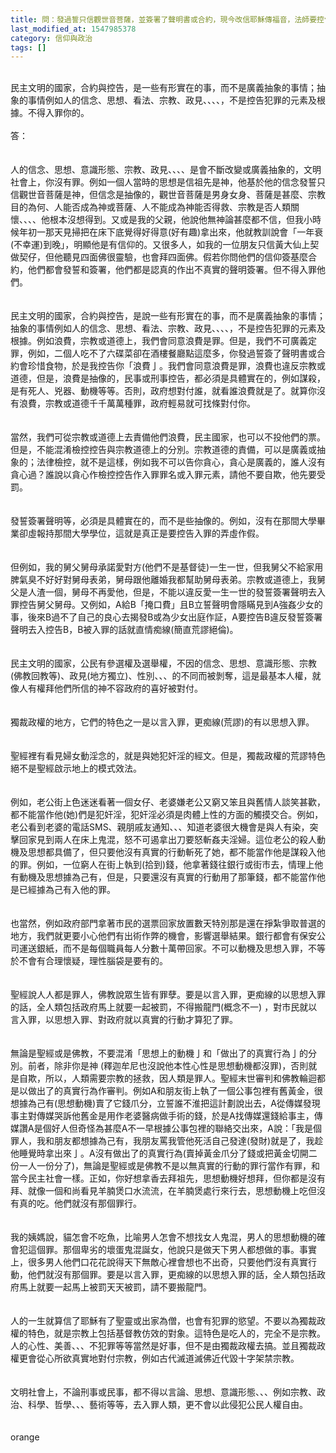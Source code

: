 ```yaml
---
title: 問：發過誓只信觀世音菩薩，並簽署了聲明書或合約，現今改信耶穌傳福音，法師要控告我
last_modified_at: 1547985378
category: 信仰與政治
tags: []
---
```


<br/>民主文明的國家，合約與控告，是一些有形實在的事，而不是廣義抽象的事情；抽象的事情例如人的信念、思想、看法、宗教、政見、、、、，不是控告犯罪的元素及根據。不得入罪你的。<br/><br/><!--more-->答：<br/><br/><br/>人的信念、思想、意識形態、宗教、政見、、、、是會不斷改變或廣義抽象的，文明社會上，你沒有罪。例如一個人當時的思想是信祖先是神，他基於他的信念發誓只信觀世音菩薩是神，但信念是抽像的，觀世音菩薩是男身女身、菩薩是甚麼、宗教目的為何、人能否成為神或菩薩、人不能成為神能否得救、宗教是否人類關懷、、、、他根本沒想得到。又或是我的父親，他說他無神論甚麼都不信，但我小時候年初一那天見掃把在床下底覺得好得意(好有趣)拿出來，他就教訓說會「一年衰(不幸運)到晚」，明顯他是有信仰的。又很多人，如我的一位朋友只信黃大仙上契做契仔，但他聽見四面佛很靈驗，也會拜四面佛。假若你問他們的信仰簽基麼合約，他們都會發誓和簽署，他們都是認真的作出不真實的聲明簽署。但不得入罪他們。<br/><br/><br/>民主文明的國家，合約與控告，是說一些有形實在的事，而不是廣義抽象的事情；抽象的事情例如人的信念、思想、看法、宗教、政見、、、、，不是控告犯罪的元素及根據。例如浪費，宗教或道德上，我們會同意浪費是罪。但是，我們不可廣義定罪，例如，二個人吃不了六碟菜卻在酒樓餐廳點這麼多，你發過誓簽了聲明書或合約會珍惜食物，於是我控告你「浪費亅。我們會同意浪費是罪，浪費也違反宗教或道德，但是，浪費是抽像的，民事或刑事控告，都必須是具體實在的，例如謀殺，是有死人、兇器、動機等等。否則，政府想對付誰，就看誰浪費就是了。就算你沒有浪費，宗教或道德千千萬萬種罪，政府輕易就可找條對付你。<br/><br/><br/>當然，我們可從宗教或道德上去責備他們浪費，民主國家，也可以不投他們的票。但是，不能混淆檢控控告與宗教道德上的分別。宗教道德的責備，可以是廣義或抽象的；法律檢控，就不是這樣，例如我不可以告你貪心，貪心是廣義的，誰人沒有貪心過？誰說以貪心作檢控控告作入罪罪名或入罪元素，請他不要自欺，他先要受罰。<br/><br/><br/>發誓簽署聲明等，必須是具體實在的，而不是些抽像的。例如，沒有在那間大學畢業卻虛報持那間大學學位，這就是真正是要控告入罪的弄虛作假。<br/><br/><br/>但例如，我的舅父舅母承諾愛對方(他們不是基督徒)一生一世，但我舅父不給家用脾氣臭不好好對舅母表弟，舅母跟他離婚我都幫助舅母表弟。宗教或道德上，我舅父是人渣一個，舅母不再愛他，但是，不能以違反愛一生一世的發誓簽署聲明去入罪控告舅父舅母。又例如，A給B「掩口費」且B立誓聲明會隱瞞見到A強姦少女的事，後來B過不了自己的良心去揭發B或為少女出庭作証，A要控告B違反發誓簽署聲明去入控告B，B被入罪的話就直情痴線(簡直荒謬絕倫)。<br/><br/><br/>民主文明的國家，公民有參選權及選舉權，不因的信念、思想、意識形態、宗教(佛教回教等)、政見(地方獨立)、性別、、、的不同而被剝奪，這是最基本人權，就像人有權拜他們所信的神不容政府的喜好被對付。<br/><br/><br/>獨裁政權的地方，它們的特色之一是以言入罪，更痴線(荒謬)的有以思想入罪。<br/><br/><br/>聖經裡有看見婦女動淫念的，就是與她犯奸淫的經文。但是，獨裁政權的荒謬特色絕不是聖經啟示地上的模式效法。<br/><br/><br/>例如，老公街上色迷迷看著一個女仔、老婆嫌老公又窮又笨且與舊情人談笑甚歡，都不能當作他(她)們是犯奸淫，犯奸淫必須是肉體上性的方面的觸摸交合。例如，老公看到老婆的電話SMS、親朋戚友通知、、、知道老婆很大機會是與人有染，突擊回家見到兩人在床上鬼混，怒不可遏拿出刀要怒斬姦夫淫婦。這位老公的殺人動機及思想都具備了，但只要他沒有真實的行動斬死了她，都不能當作他是謀殺入他的罪。例如，一位窮人在街上執到(拾到)錢，他拿著錢往銀行或街市去，情理上他有動機及思想據為己有，但是，只要還沒有真實的行動用了那筆錢，都不能當作他是已經據為己有入他的罪。<br/><br/><br/>也當然，例如政府部門拿著市民的選票回家放置數天特別那是還在掙紮爭取普選的地方，我們就更要小心他們有出術作弊的機會，影響選舉結果。銀行都會有保安公司運送銀紙，而不是每個職員每人分數十萬帶回家。不可以動機及思想入罪，不等於不會有合理懷疑，理性腦袋是要有的。<br/><br/><br/>聖經說人人都是罪人，佛教說眾生皆有罪孽。要是以言入罪，更痴線的以思想入罪的話，全人類包括政府馬上就要一起被罰，不得搬龍門(概念不一) ，對市民就以言入罪，以思想入罪、對政府就以真實的行動才算犯了罪。<br/><br/><br/>無論是聖經或是佛教，不要混淆「思想上的動機亅和「做出了的真實行為亅的分別。前者，除非你是神 (釋迦牟尼也沒說他本性心性是思想動機都沒罪)，否則就是自欺，所以，人類需要宗教的拯救，因人類是罪人。聖經末世審判和佛教輪迴都是以做出了的真實行為作審判。例如A和朋友街上執了一個公事包裡有舊黃金，很想據為己有(思想動機)賣了它錢爪分，立誓誰不淮把這計劃說出去，A從傳媒發現事主對傳媒哭訴他舊金是用作老婆醫病做手術的錢，於是A找傳媒還錢給事主，傳媒讚A是個好人但奇怪為甚麼A不一早根據公事包裡的聯絡交出來，A說：「我是個罪人，我和朋友都想據為己有，我朋友罵我管他死活自己發達(發財)就是了，我趁他睡覺時拿出來亅。A沒有做出了的真實行為(賣掉黃金爪分了錢或把黃金切開二份一人一份分了)，無論是聖經或是佛教不是以無真實的行動的罪行當作有罪，和當今民主社會一樣。正如，你好想拿香去拜祖先，思想動機好想拜，但你都是沒有拜、就像一個和尚看見羊腩煲口水流流，在羊腩煲處行來行去，思想動機上吃但沒有真的吃。他們就沒有那個罪行。<br/><br/><br/>我的姨媽說，貓怎會不吃魚，比喻男人怎會不想找女人鬼混，男人的思想動機的確會犯這個罪。那個卑劣的壞蛋鬼混誕女，他說只是做天下男人都想做的事。事實上，很多男人他們口花花說得天下無敵心裡會想也不出奇，只要他們沒有真實行動，他們就沒有那個罪。要是以言入罪，更痴線的以思想入罪的話，全人類包括政府馬上就要一起馬上被罰天天被罰，請不要搬龍門。<br/><br/><br/>人的一生就算信了耶穌有了聖靈或出家為僧，也會有犯罪的慾望。不要以為獨裁政權的特色，就是宗教上包括基督教仿效的對象。這特色是吃人的，完全不是宗教。人的心性、美善、、、不犯罪等等當然是好事，但不是由獨裁政權去搞。並且獨裁政權更會從心所欲真實地對付宗教，例如古代滅道滅佛近代毀十字架禁宗教。<br/><br/><br/>文明社會上，不論刑事或民事，都不得以言論、思想、意識形態、、、例如宗教、政治、科學、哲學、、、藝術等等，去入罪人類，更不會以此侵犯公民人權自由。<br/><br/><br/>orange
